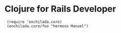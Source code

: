 

# Clojure for Rails Developer #



     (require 'enchilada.core)
     (enchilada.core/foo "hermoso Manuel")




